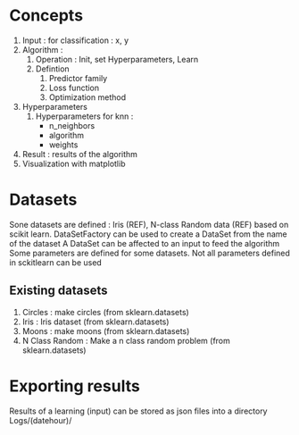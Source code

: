 # Concepts

1. Input : for classification : x, y
1. Algorithm : 
    1. Operation : Init, set Hyperparameters, Learn
    1. Defintion
        1. Predictor family
        1. Loss function
        1. Optimization method
1. Hyperparameters
    1. Hyperparameters for knn : 
        * n_neighbors 
        * algorithm 
        * weights
1. Result : results of the algorithm
1. Visualization with matplotlib

# Datasets

Sone datasets are defined : Iris (REF), N-class Random data (REF) based on scikit learn.
DataSetFactory can be used to create a DataSet from the name of the dataset
A DataSet can be affected to an input to feed the algorithm
Some parameters are defined for some datasets. Not all parameters defined in sckitlearn can be used

## Existing datasets

1. Circles : make circles (from sklearn.datasets)
1. Iris : Iris dataset (from sklearn.datasets)
1. Moons : make moons (from sklearn.datasets)
1. N Class Random : Make a n class random problem (from sklearn.datasets)

# Exporting results

Results of a learning (input) can be stored as json files into a directory Logs/(datehour)/
